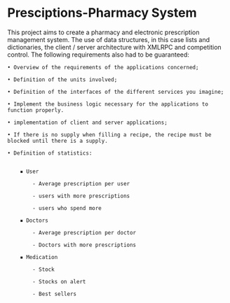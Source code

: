 # Presciptions-Pharmacy System

This project aims to create a pharmacy and electronic prescription management system. The use of data structures, in this case lists and dictionaries, the client / server architecture with XMLRPC and competition control. The following requirements also had to be guaranteed:

	• Overview of the requirements of the applications concerned;

	• Definition of the units involved;

	• Definition of the interfaces of the different services you imagine;

	• Implement the business logic necessary for the applications to function properly.

	• implementation of client and server applications;

	• If there is no supply when filling a recipe, the recipe must be blocked until there is a supply.

	• Definition of statistics:


 		▪ User

			- Average prescription per user

			- users with more prescriptions

			- users who spend more

		▪ Doctors

			- Average prescription per doctor

			- Doctors with more prescriptions

		▪ Medication

			- Stock

			- Stocks on alert

			- Best sellers
